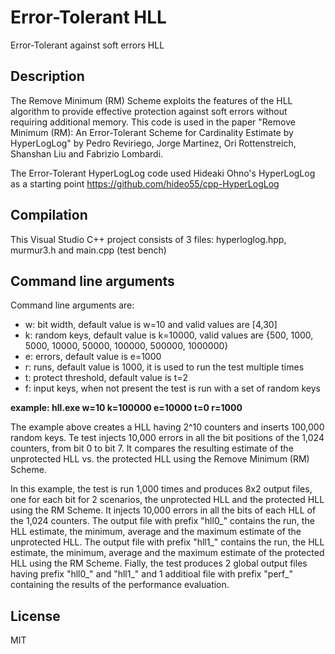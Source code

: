 # Error-Tolerant HLL
Error-Tolerant against soft errors HLL

## Description
The Remove Minimum (RM) Scheme exploits the features of the HLL algorithm to provide effective protection against soft errors without
requiring additional memory. This code is used in the paper "Remove Minimum (RM): An Error-Tolerant Scheme for Cardinality Estimate by HyperLogLog" by Pedro Reviriego, Jorge Martinez, Ori Rottenstreich, Shanshan Liu and Fabrizio Lombardi.

The Error-Tolerant HyperLogLog code used Hideaki Ohno's HyperLogLog as a starting point https://github.com/hideo55/cpp-HyperLogLog

## Compilation
This Visual Studio C++ project consists of 3 files: hyperloglog.hpp, murmur3.h and main.cpp (test bench)

## Command line arguments
Command line arguments are:

- w: bit width, default value is w=10 and valid values are [4,30]
- k: random keys, default value is k=10000, valid values are {500, 1000, 5000, 10000, 50000, 100000, 500000, 1000000}
- e: errors, default value is e=1000
- r: runs, default value is 1000, it is used to run the test multiple times
- t: protect threshold, default value is t=2
- f: input keys, when not present the test is run with a set of random keys

**example: hll.exe w=10 k=100000 e=10000 t=0 r=1000**

The example above creates a HLL having 2^10 counters and inserts 100,000 random keys. Te test injects 10,000 errors in all the bit positions of the 1,024 counters, from bit 0 to bit 7. It compares the resulting estimate of the unprotected HLL vs. the protected HLL using the Remove Minimum (RM) Scheme.

In this example, the test is run 1,000 times and produces 8x2 output files, one for each bit for 2 scenarios, the unprotected HLL and the protected HLL using the RM Scheme. It injects 10,000 errors in all the bits of each HLL of the 1,024 counters. The output file with prefix "hll0_" contains the run, the HLL estimate, the minimum, average and the maximum estimate of the unprotected HLL. The output file with prefix "hll1_" contains the run, the HLL estimate, the minimum, average and the maximum estimate of the protected HLL using the RM Scheme. Fially, the test produces 2 global output files having prefix "hll0_" and "hll1_" and 1 additioal file with prefix "perf_" containing the results of the performance evaluation.

## License

MIT
